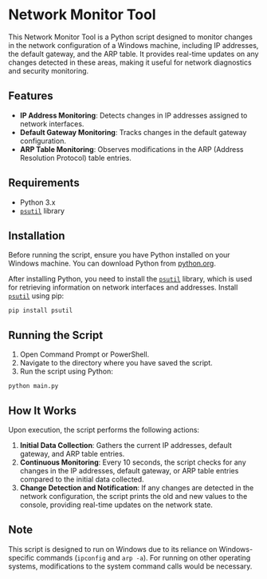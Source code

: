 # Network Monitor Tool

This Network Monitor Tool is a Python script designed to monitor changes in the network configuration of a Windows machine, including IP addresses, the default gateway, and the ARP table. It provides real-time updates on any changes detected in these areas, making it useful for network diagnostics and security monitoring.

## Features

- **IP Address Monitoring**: Detects changes in IP addresses assigned to network interfaces.
- **Default Gateway Monitoring**: Tracks changes in the default gateway configuration.
- **ARP Table Monitoring**: Observes modifications in the ARP (Address Resolution Protocol) table entries.

## Requirements

- Python 3.x
- [`psutil`](command:_github.copilot.openSymbolFromReferences?%5B%7B%22%24mid%22%3A1%2C%22path%22%3A%22%2Fhome%2Fguyacamole%2F.vscode%2Fextensions%2Fms-python.vscode-pylance-2024.6.1%2Fdist%2Ftypeshed-fallback%2Fstubs%2Fpsutil%2Fpsutil%2F__init__.pyi%22%2C%22scheme%22%3A%22file%22%7D%2C%7B%22line%22%3A0%2C%22character%22%3A0%7D%5D "../../../.vscode/extensions/ms-python.vscode-pylance-2024.6.1/dist/typeshed-fallback/stubs/psutil/psutil/__init__.pyi") library

## Installation

Before running the script, ensure you have Python installed on your Windows machine. You can download Python from [python.org](https://www.python.org/downloads/).

After installing Python, you need to install the [`psutil`](command:_github.copilot.openSymbolFromReferences?%5B%7B%22%24mid%22%3A1%2C%22path%22%3A%22%2Fhome%2Fguyacamole%2F.vscode%2Fextensions%2Fms-python.vscode-pylance-2024.6.1%2Fdist%2Ftypeshed-fallback%2Fstubs%2Fpsutil%2Fpsutil%2F__init__.pyi%22%2C%22scheme%22%3A%22file%22%7D%2C%7B%22line%22%3A0%2C%22character%22%3A0%7D%5D "../../../.vscode/extensions/ms-python.vscode-pylance-2024.6.1/dist/typeshed-fallback/stubs/psutil/psutil/__init__.pyi") library, which is used for retrieving information on network interfaces and addresses. Install [`psutil`](command:_github.copilot.openSymbolFromReferences?%5B%7B%22%24mid%22%3A1%2C%22path%22%3A%22%2Fhome%2Fguyacamole%2F.vscode%2Fextensions%2Fms-python.vscode-pylance-2024.6.1%2Fdist%2Ftypeshed-fallback%2Fstubs%2Fpsutil%2Fpsutil%2F__init__.pyi%22%2C%22scheme%22%3A%22file%22%7D%2C%7B%22line%22%3A0%2C%22character%22%3A0%7D%5D "../../../.vscode/extensions/ms-python.vscode-pylance-2024.6.1/dist/typeshed-fallback/stubs/psutil/psutil/__init__.pyi") using pip:

```shell
pip install psutil
```

## Running the Script

1. Open Command Prompt or PowerShell.
2. Navigate to the directory where you have saved the script.
3. Run the script using Python:

```shell
python main.py
```

## How It Works

Upon execution, the script performs the following actions:

1. **Initial Data Collection**: Gathers the current IP addresses, default gateway, and ARP table entries.
2. **Continuous Monitoring**: Every 10 seconds, the script checks for any changes in the IP addresses, default gateway, or ARP table entries compared to the initial data collected.
3. **Change Detection and Notification**: If any changes are detected in the network configuration, the script prints the old and new values to the console, providing real-time updates on the network state.

## Note

This script is designed to run on Windows due to its reliance on Windows-specific commands (`ipconfig` and `arp -a`). For running on other operating systems, modifications to the system command calls would be necessary.
